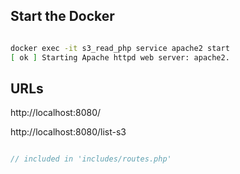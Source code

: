 ## Start the Docker

```bash

docker exec -it s3_read_php service apache2 start
[ ok ] Starting Apache httpd web server: apache2.

```

## URLs

http://localhost:8080/

http://localhost:8080/list-s3

```php

// included in 'includes/routes.php'

```

